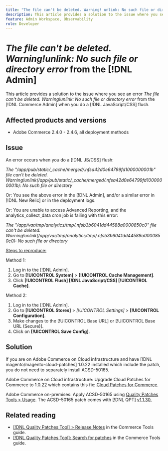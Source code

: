 ```yaml
---
title: "The file can't be deleted. Warning! unlink: No such file or directory error from the [!DNL Admin]"
description: This article provides a solution to the issue where you see an error *The file can't be deleted. Warning!unlink No such file or directory error* from the [!DNL Admin] when you do a [!DNL Javascript/CSS] flush.
feature: Admin Workspace, Observability
role: Developer
---
```


# *The file can't be deleted. Warning!unlink: No such file or directory error* from the [!DNL Admin]

This article provides a solution to the issue where you see an error *The file can't be deleted. Warning!unlink: No such file or directory error* from the [!DNL Commerce Admin] when you do a [!DNL JavaScript/CSS] flush.

## Affected products and versions

* Adobe Commerce 2.4.0 - 2.4.6, all deployment methods

## Issue

An error occurs when you do a [!DNL JS/CSS] flush:

*The "/app/pub/static/_cache/merged/.nfsa42d0e64799fd1000000001b" file can't be deleted. Warning!unlink(/app/pub/static/_cache/merged/.nfsa42d0e64799fd1000000001b): No such file or directory*

Or: You see the above error in the [!DNL Admin], and/or a similar error in [!DNL New Relic] or in the deployment logs.

Or: You are unable to access Advanced Reporting, and the analytics_collect_data cron job is failing with this error:

*The "/app/var/tmp/analytics/tmp/.nfsb3b6041dd44588a0000850c0" file can't be deleted. Warning!unlink(/app/var/tmp/analytics/tmp/.nfsb3b6041dd44588a0000850c0): No such file or directory*

<u>Steps to reproduce:</u>

Method 1:

1. Log in to the [!DNL Admin].
1. Go to **[!UICONTROL System]** > **[!UICONTROL Cache Management]**.
1. Click **[!UICONTROL Flush] [!DNL JavaScript/CSS] [!UICONTROL Cache]**.

Method 2:

1. Log in to the [!DNL Admin].
1. Go to **[!UICONTROL Stores]** > *[!UICONTROL Settings]* > **[!UICONTROL Configuration]**.
1. Make changes to the [!UICONTROL Base URL] or [!UICONTROL Base URL (Secure)].
1. Click on **[!UICONTROL Save Config]**.

## Solution

If you are on Adobe Commerce on Cloud infrastructure and have [!DNL magento/magento-cloud-patches] 1.0.22 installed which include the patch, you do not need to separately install ACSD-50165.

Adobe Commerce on Cloud infrastructure: Upgrade Cloud Patches for Commerce to 1.0.22 which contains this fix: [Cloud Patches for Commerce](/docs/commerce-cloud-service/user-guide/release-notes/cloud-patches.html).

Adobe Commerce on-premises: Apply ACSD-50165 using [Quality Patches Tools > Usage](/docs/commerce-operations/tools/quality-patches-tool/usage.html). The ACSD-50165 patch comes with [!DNL QPT] [v1.1.30.](/docs/commerce-operations/tools/quality-patches-tool/release-notes.html#v1-1-30)

## Related reading

* [[!DNL Quality Patches Tool] > Release Notes](/docs/commerce-operations/tools/quality-patches-tool/release-notes.html) in the Commerce Tools guide.
* [[!DNL Quality Patches Tool]: Search for patches](https://experienceleague.adobe.com/tools/commerce-quality-patches/index.html) in the Commerce Tools guide.
